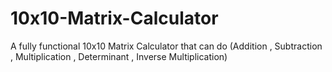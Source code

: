 # 10x10-Matrix-Calculator
A fully functional 10x10 Matrix Calculator that can do (Addition , Subtraction  , Multiplication , Determinant , Inverse Multiplication)
